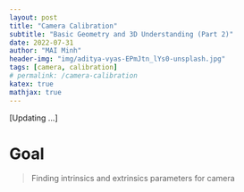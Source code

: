 ```yaml
---
layout: post
title: "Camera Calibration"
subtitle: "Basic Geometry and 3D Understanding (Part 2)"
date: 2022-07-31
author: "MAI Minh"
header-img: "img/aditya-vyas-EPmJtn_lYs0-unsplash.jpg"
tags: [camera, calibration]
# permalink: /camera-calibration
katex: true
mathjax: true
---
```


[Updating ...]

# Goal

> Finding intrinsics and extrinsics parameters for camera
